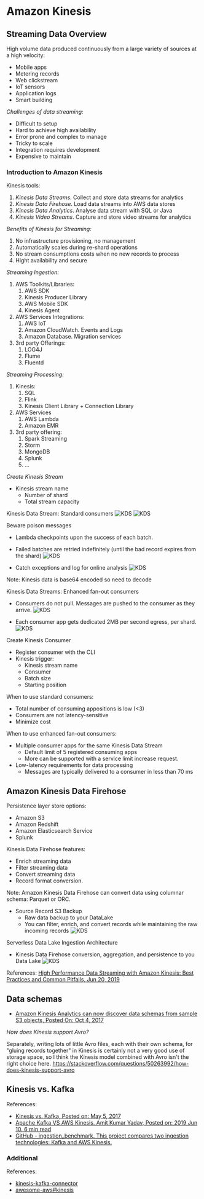 # Amazon Kinesis


## Streaming Data Overview 

High volume data produced continuously from a large variety of sources at a high velocity:
* Mobile apps
* Metering records 
* Web clickstream
* IoT sensors 
* Application logs
* Smart building 


*Challenges of data streaming:*
* Difficult to setup
* Hard to achieve high availability
* Error prone and complex to manage
* Tricky to scale
* Integration requires development
* Expensive to maintain



### Introduction to Amazon Kinesis

Kinesis tools:
1. *Kinesis Data Streams*. Collect and store data streams for analytics 
2. *Kinesis Data Firehose*. Load data streams into AWS data stores
3. *Kinesis Data Analytics*. Analyse data stream with SQL or Java
4. *Kinesis Video Streams*. Capture and store video streams for analytics


*Benefits of Kinesis for Streaming:*
1. No infrastructure provisioning, no management 
2. Automatically scales during re-shard operations 
3. No stream consumptions costs when no new records to process
4. Hight availability and secure 


*Streaming Ingestion:*
1. AWS Toolkits/Libraries:
    1. AWS SDK
    2. Kinesis Producer Library
    3. AWS Mobile SDK
    4. Kinesis Agent 
2. AWS Services Integrations:
    1. AWS IoT
    2. Amazon CloudWatch. Events and Logs
    3. Amazon Database. Migration services 
3. 3rd party Offerings:
    1. LOG4J
    2. Flume
    3. Fluentd


*Streaming Processing:*
1. Kinesis:
    1. SQL
    2. Flink
    3. Kinesis Client Library + Connection Library 
2. AWS Services 
    1. AWS Lambda
    2. Amazon EMR 
3. 3rd party offering:
    1. Spark Streaming 
    2. Storm
    3. MongoDB
    4. Splunk
    5. …

*Create Kinesis Stream*
* Kinesis stream name
    * Number of shard
    * Total stream capacity 

Kinesis Data Stream: Standard consumers 
![KDS](./img/kinesis-01.png)
![KDS](./img/kinesis-02.png)

Beware poison messages 
* Lambda checkpoints upon the success of each batch.
* Failed batches are retried indefinitely (until the bad record expires from the shard)
![KDS](./img/kinesis-03.png)

* Catch exceptions and log for online analysis
![KDS](./img/kinesis-04.png)

Note: Kinesis data is base64 encoded so need to decode 

Kinesis Data Streams: Enhanced fan-out consumers
* Consumers do not pull. Messages are pushed to the consumer as they arrive.
![KDS](./img/kinesis-05.png)

* Each consumer app gets dedicated 2MB per second egress, per shard.
![KDS](./img/kinesis-06.png)

Create Kinesis Consumer 
* Register consumer with the CLI
* Kinesis trigger:
    * Kinesis stream name
    * Consumer 
    * Batch size
    * Starting position 


When to use standard consumers:
* Total number of consuming appositions is low (<3)
* Consumers are not latency-sensitive
* Minimize cost

When to use enhanced fan-out consumers:
* Multiple consumer apps for the same Kinesis Data Stream
    * Default limit of 5 registered consuming apps
    * More can be supported with a service limit increase request.
* Low-latency requirements for data processing
    * Messages are typically delivered to a consumer in less than 70 ms

## Amazon Kinesis Data Firehose

Persistence layer store options:
* Amazon S3
* Amazon Redshift
* Amazon Elasticsearch Service 
* Splunk

Kinesis Data Firehose features:
* Enrich streaming data
* Filter streaming data
* Convert streaming data
* Record format conversion. 

Note: Amazon Kinesis Data Firehose can convert data using columnar schema: Parquet or ORC.

* Source Record S3 Backup
    * Raw data backup to your DataLake
    * You can filter, enrich, and convert records while maintaining the raw incoming records
![KDS](./img/kinesis-07.png)

Serverless Data Lake Ingestion Architecture 
* Kinesis Data Firehose conversion, aggregation, and persistence to you Data Lake
![KDS](./img/kinesis-08.png)

References:
[High Performance Data Streaming with Amazon Kinesis: Best Practices and Common Pitfalls, Jun 20, 2019](https://www.youtube.com/watch?v=MELPeni0p04)


## Data schemas 

* [Amazon Kinesis Analytics can now discover data schemas from sample S3 objects, Posted On: Oct 4, 2017](
https://aws.amazon.com/about-aws/whats-new/2017/10/amazon-kinesis-analytics-can-now-discover-data-schemas-from-sample-s3-objects/)

*How does Kinesis support Avro?*

Separately, writing lots of little Avro files, each with their own schema, for "gluing records together" in Kinesis is certainly not a very good use of storage space, so I think the Kinesis model combined with Avro isn't the right choice here.
https://stackoverflow.com/questions/50263992/how-does-kinesis-support-avro


## Kinesis vs. Kafka

References:
* [Kinesis vs. Kafka, Posted on: May 5, 2017](http://cloudurable.com/blog/kinesis-vs-kafka/index.html)
* [Apache Kafka VS AWS Kinesis. Amit Kumar Yadav, Posted on: 2019 Jun 10. 6 min read](https://medium.com/faun/apache-kafka-vs-apache-kinesis-57a3d585ef78)
* [GitHub - ingestion_benchmark. This project compares two ingestion technologies: Kafka and AWS Kinesis.](https://github.com/thomas-schreiter/ingestion_benchmark)


### Additional

References: 
* [kinesis-kafka-connector](https://github.com/awslabs/kinesis-kafka-connector)
* [awesome-aws#kinesis](https://github.com/donnemartin/awesome-aws#kinesis)

